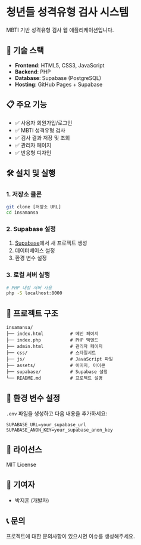 # 청년들 성격유형 검사 시스템

MBTI 기반 성격유형 검사 웹 애플리케이션입니다.

## 🚀 기술 스택

- **Frontend**: HTML5, CSS3, JavaScript
- **Backend**: PHP
- **Database**: Supabase (PostgreSQL)
- **Hosting**: GitHub Pages + Supabase

## 📋 주요 기능

- ✅ 사용자 회원가입/로그인
- ✅ MBTI 성격유형 검사
- ✅ 검사 결과 저장 및 조회
- ✅ 관리자 페이지
- ✅ 반응형 디자인

## 🛠️ 설치 및 실행

### 1. 저장소 클론
```bash
git clone [저장소 URL]
cd insamansa
```

### 2. Supabase 설정
1. [Supabase](https://supabase.com)에서 새 프로젝트 생성
2. 데이터베이스 설정
3. 환경 변수 설정

### 3. 로컬 서버 실행
```bash
# PHP 내장 서버 사용
php -S localhost:8000
```

## 📁 프로젝트 구조

```
insamansa/
├── index.html          # 메인 페이지
├── index.php           # PHP 백엔드
├── admin.html          # 관리자 페이지
├── css/                # 스타일시트
├── js/                 # JavaScript 파일
├── assets/             # 이미지, 아이콘
├── supabase/           # Supabase 설정
└── README.md           # 프로젝트 설명
```

## 🔧 환경 변수 설정

`.env` 파일을 생성하고 다음 내용을 추가하세요:

```env
SUPABASE_URL=your_supabase_url
SUPABASE_ANON_KEY=your_supabase_anon_key
```

## 📝 라이선스

MIT License

## 👥 기여자

- 박지훈 (개발자)

## 📞 문의

프로젝트에 대한 문의사항이 있으시면 이슈를 생성해주세요.